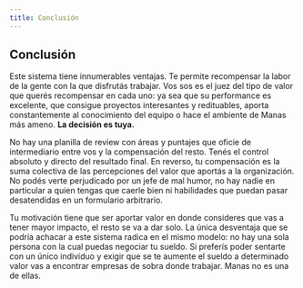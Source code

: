 ```yaml
---
title: Conclusión
---
```

## Conclusión

Este sistema tiene innumerables ventajas. Te permite recompensar la labor de la gente con la que disfrutás trabajar. Vos sos es el juez del tipo de valor que querés recompensar en cada uno: ya sea que su performance es excelente, que consigue proyectos interesantes y redituables, aporta constantemente al conocimiento del equipo o hace el ambiente de Manas más ameno. **La decisión es tuya.**

No hay una planilla de review con áreas y puntajes que oficie de intermediario entre vos y la compensación del resto. Tenés el control absoluto y directo del resultado final. En reverso, tu compensación es la suma colectiva de las percepciones del valor que aportás a la organización. No podés verte perjudicado por un jefe de mal humor, no hay nadie en particular a quien tengas que caerle bien ni habilidades que puedan pasar desatendidas en un formulario arbitrario.

Tu motivación tiene que ser aportar valor en donde consideres que vas a tener mayor impacto, el resto se va a dar solo. La única desventaja que se podría achacar a este sistema radica en el mismo modelo: no hay una sola persona con la cual puedas negociar tu sueldo. Si preferís poder sentarte con un único individuo y exigir que se te aumente el sueldo a determinado valor vas a encontrar empresas de sobra donde trabajar. Manas no es una de ellas.
